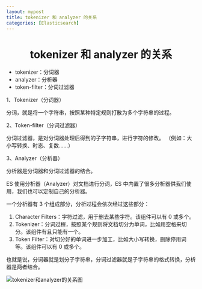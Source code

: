 ```yaml
---
layout: mypost
title: tokenizer 和 analyzer 的关系
categories: [Elasticsearch]
---
```


# <center>tokenizer 和 analyzer 的关系</center>

<ul>
    <li>tokenizer：分词器</li>
    <li>analyzer：分析器</li>
    <li>token-filter：分词过滤器</li>
</ul>

1、Tokenizer（分词器）

分词，就是将一个字符串，按照某种特定规则打散为多个字符串的过程。

2、Token-filter（分词过滤器）

分词过滤器，是对分词器处理后得到的子字符串，进行字符的修改。 （例如：大小写转换、时态、复数……）

3、Analyzer（分析器）

分析器是分词器和分词过滤器的结合。

ES 使用分析器（Analyzer）对文档进行分词，ES 中内置了很多分析器供我们使用，我们也可以定制自己的分析器。

一个分析器有 3 个组成部分，分析过程会依次经过这些部分：

<ol>
    <li>Character Filters：字符过滤，用于删去某些字符。该组件可以有 0 或多个。</li>
    <li>Tokenizer：分词过程，按照某个规则将文档切分为单词，比如用空格来切分。该组件有且只能有一个。</li>
    <li>Token Filter：对切分好的单词进一步加工，比如大小写转换，删除停用词等。该组件可以有 0 或多个。</li>
</ol>

也就是说，分词器就是划分子字符串，分词过滤器就是子字符串的格式转换，分析器是两者结合。

![tokenizer和analyzer的关系图](pho1.png)